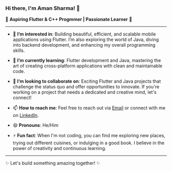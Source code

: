 

### Hi there, I'm Aman Sharma! 👋

🌟 **Aspiring Flutter & C++ Progmmer | Passionate Learner** 🌟

---

- 👀 **I’m interested in**: Building beautiful, efficient, and scalable mobile applications using Flutter. I’m also exploring the world of Java, diving into backend development, and enhancing my overall programming skills.

- 🌱 **I’m currently learning**: Flutter development and Java, mastering the art of creating cross-platform applications with clean and maintainable code.

- 💞️ **I’m looking to collaborate on**: Exciting Flutter and Java projects that challenge the status quo and offer opportunities to innovate. If you're working on a project that needs a dedicated and creative mind, let's connect!
      
- 📫 **How to reach me**: Feel free to reach out via [Email](mailto:amanaks8055@gmail.com) or connect with me on [LinkedIn](https://www.linkedin.com/in/aman-sharma-6a3365254/).

- 😄 **Pronouns**: He/Him

- ⚡ **Fun fact**: When I'm not coding, you can find me exploring new places, trying out different cuisines, or indulging in a good book. I believe in the power of creativity and continuous learning.

---

✨ Let's build something amazing together! ✨

